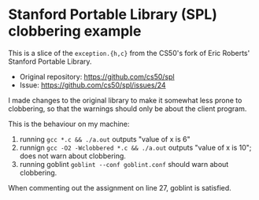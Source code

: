 # Stanford Portable Library (SPL) clobbering example

This is a slice of the `exception.{h,c}` from the CS50's fork of Eric Roberts' Stanford Portable Library.
* Original repository: https://github.com/cs50/spl
* Issue: https://github.com/cs50/spl/issues/24

I made changes to the original library to make it somewhat less prone to clobbering,
so that the warnings should only be about the client program. 

This is the behaviour on my machine:
1. running `gcc *.c && ./a.out` outputs "value of x is 6"
2. runnign `gcc -O2 -Wclobbered *.c && ./a.out` outputs "value of x is 10"; does not warn about clobbering.
3. running goblint `goblint --conf goblint.conf` should warn about clobbering.

When commenting out the assignment on line 27, goblint is satisfied.